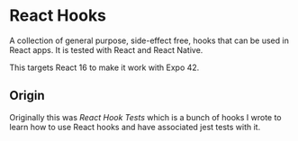 # React Hooks

A collection of general purpose, side-effect free, hooks that can be used in React apps.  It is tested with React and React Native.

This targets React 16 to make it work with Expo 42.

## Origin

Originally this was *React Hook Tests* which is a bunch of hooks I wrote to learn how to use React hooks and have associated jest tests with it.

